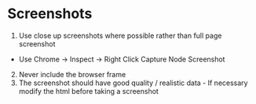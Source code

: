 
# Screenshots

1. Use close up screenshots where possible rather than full page screenshot
  * Use Chrome -> Inspect -> Right Click Capture Node Screenshot
2. Never include the browser frame
3. The screenshot should have good quality / realistic data - If necessary modify the html before taking a screenshot

